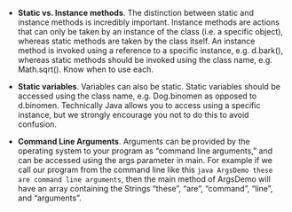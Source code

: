 - **Static vs. Instance methods**. The distinction between static and instance methods is incredibly important. Instance methods are actions that can only be taken by an instance of the class (i.e. a specific object), whereas static methods are taken by the class itself. An instance method is invoked using a reference to a specific instance, e.g. d.bark(), whereas static methods should be invoked using the class name, e.g. Math.sqrt(). Know when to use each.

- **Static variables**. Variables can also be static. Static variables should be accessed using the class name, e.g. Dog.binomen as opposed to d.binomen. Technically Java allows you to access using a specific instance, but we strongly encourage you not to do this to avoid confusion.

- **Command Line Arguments**. Arguments can be provided by the operating system to your program as “command line arguments,” and can be accessed using the args parameter in main. For example if we call our program from the command line like this ```java ArgsDemo these are command line arguments```, then the main method of ArgsDemo will have an array containing the Strings “these”, “are”, “command”, “line”, and “arguments”.